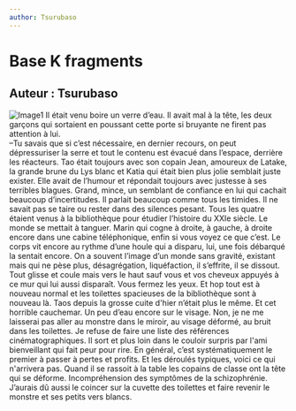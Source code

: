 ```yaml
---
author: Tsurubaso
---
```



# Base K fragments
## Auteur : Tsurubaso

![Image1](/images/800400.png)
Il était venu boire un verre d’eau. Il avait mal à la tête, les deux garçons qui sortaient en poussant cette porte si bruyante ne firent pas attention à lui.   
–Tu savais que si c’est nécessaire, en dernier recours, on peut dépressuriser la serre et tout le contenu est évacué dans l’espace, derrière les réacteurs.
Tao était toujours avec son copain Jean, amoureux de Latake, la grande brune du Lys blanc et Katia qui était bien plus jolie semblait juste exister. Elle avait de l’humour et répondait toujours avec justesse à ses terribles blagues. Grand, mince, un semblant de confiance en lui qui cachait beaucoup d’incertitudes. Il parlait beaucoup comme tous les timides. Il ne savait pas se taire ou rester dans des silences pesant. Tous les quatre étaient venus à la bibliothèque pour étudier l’histoire du XXIe siècle.
Le monde se mettait à tanguer. Marin qui cogne à droite, à gauche, à droite encore dans une cabine téléphonique, enfin si vous voyez ce que c’est. Le corps vit encore au rythme d’une houle qui a disparu, lui, une fois débarqué la sentait encore.
On a souvent l’image d’un monde sans gravité, existant mais qui ne pèse plus, désagrégation, liquéfaction, il s’effrite, il se dissout. Tout glisse et coule mais vers le haut sauf vous et vos cheveux appuyés à ce mur qui lui aussi disparaît. Vous fermez les yeux. Et hop tout est à nouveau normal et les toilettes spacieuses de la bibliothèque sont à nouveau là. Taos depuis la grosse cuite d'hier n’était plus le même. Et cet horrible cauchemar. Un peu d’eau encore sur le visage. Non, je ne me laisserai pas aller au monstre dans le miroir, au visage déformé, au bruit dans les toilettes. Je refuse de faire une liste des références cinématographiques. Il sort et plus loin dans le couloir surpris par l'ami bienveillant qui fait peur pour rire. En général, c’est systématiquement le premier à passer à pertes et profits. Et les déroulés typiques, voici ce qui n'arrivera pas. Quand il se rassoit à la table les copains de classe ont la tête qui se déforme. Incompréhension des symptômes de la schizophrénie. J’aurais dû aussi le coincer sur la cuvette des toilettes et faire revenir le monstre et ses petits vers blancs. 
